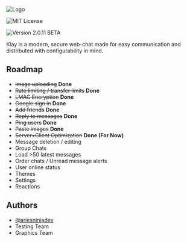 
![Logo](https://i.ibb.co/6wXG197/ADKq-Nb-PAYVSXLEWj-H-6-Kx-LJty-Ai-JO1u-XH1-Gn-W-EHWc-r-Jks-Qfp-CN4th-Aldlm-Hx4r-HHCEgz2ux-Ga-Hh-XGYv.png)

![MIT License](https://img.shields.io/badge/License-MIT-green.svg) 

![Version 2.0.11 BETA](https://img.shields.io/badge/Version-2.0.11_BETA-blue)

Klay is a modern, secure web-chat made for easy communication and distributed with configurability in mind.


## Roadmap

- ~~Image uploading~~ **Done**
- ~~Rate limiting / transfer limits~~ **Done**
- ~~LMAC Encryption~~ **Done**
- ~~Google sign in~~ **Done**
- ~~Add friends~~ **Done**
- ~~Reply to messages~~ **Done**
- ~~Ping users~~ **Done**
- ~~Paste images~~ **Done**
- ~~Server+Client Optimization~~ **Done (For Now)**
- Message deletion / editing
- Group Chats
- Load >50 latest messages
- Order chats / Unread message alerts
- User online status
- Themes
- Settings
- Reactions


## Authors

- [@ariesninjadev](https://www.github.com/ariesninjadev)
- Testing Team
- Graphics Team

